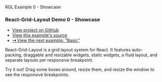    RGL Example 0 - Showcase

### React-Grid-Layout Demo 0 - Showcase

*   [View project on GitHub](https://github.com/STRML/react-grid-layout)
*   [View this example's source](https://github.com/STRML/react-grid-layout/blob/master/test/examples/0-showcase.jsx)
*   [**⇢** View the next example: "Basic"](1-basic.html)

React-Grid-Layout is a grid layout system for React. It features auto-packing, draggable and resizable widgets, static widgets, a fluid layout, and separate layouts per responsive breakpoint.

Try it out! Drag some boxes around, resize them, and resize the window to see the responsive breakpoints.